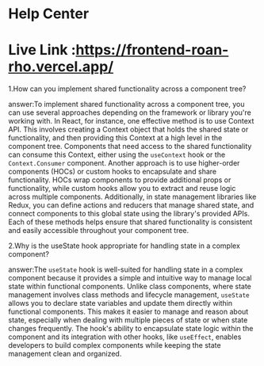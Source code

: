# Help Center

# Live Link :https://frontend-roan-rho.vercel.app/

1.How can you implement shared functionality across a component tree?

answer:To implement shared functionality across a component tree, you can use several approaches depending on the framework or library you're working with. In React, for instance, one effective method is to use Context API. This involves creating a Context object that holds the shared state or functionality, and then providing this Context at a high level in the component tree. Components that need access to the shared functionality can consume this Context, either using the `useContext` hook or the `Context.Consumer` component. Another approach is to use higher-order components (HOCs) or custom hooks to encapsulate and share functionality. HOCs wrap components to provide additional props or functionality, while custom hooks allow you to extract and reuse logic across multiple components. Additionally, in state management libraries like Redux, you can define actions and reducers that manage shared state, and connect components to this global state using the library's provided APIs. Each of these methods helps ensure that shared functionality is consistent and easily accessible throughout your component tree.

2.Why is the useState hook appropriate for handling state in a complex component?

answer:The `useState` hook is well-suited for handling state in a complex component because it provides a simple and intuitive way to manage local state within functional components. Unlike class components, where state management involves class methods and lifecycle management, `useState` allows you to declare state variables and update them directly within functional components. This makes it easier to manage and reason about state, especially when dealing with multiple pieces of state or when state changes frequently. The hook's ability to encapsulate state logic within the component and its integration with other hooks, like `useEffect`, enables developers to build complex components while keeping the state management clean and organized.

